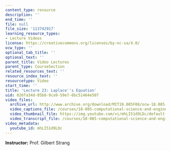 ```yaml
---
content_type: resource
description: ''
end_time: ''
file: null
file_size: '113742917'
learning_resource_types:
- Lecture Videos
license: https://creativecommons.org/licenses/by-nc-sa/4.0/
ocw_type: ''
optional_tab_title: ''
optional_text: ''
parent_title: Video Lectures
parent_type: CourseSection
related_resources_text: ''
resource_index_text: ''
resourcetype: Video
start_time: ''
title: 'Lecture 23: Laplace''s Equation'
uid: 026fa34d-05b8-9ca9-59e7-6bc51464e507
video_files:
  archive_url: http://www.archive.org/download/MIT18.085F08/ocw-18.085-f08-lec23_300k.mp4
  video_captions_file: /courses/18-085-computational-science-and-engineering-i-fall-2008/7a3ad6d27c2e5ef1a787b90da603752a_mhLI51d9LDc.vtt
  video_thumbnail_file: https://img.youtube.com/vi/mhLI51d9LDc/default.jpg
  video_transcript_file: /courses/18-085-computational-science-and-engineering-i-fall-2008/6473a00f24827ead0cd1ffd32ebc5289_mhLI51d9LDc.pdf
video_metadata:
  youtube_id: mhLI51d9LDc
---
```


**Instructor:** Prof. Gilbert Strang

